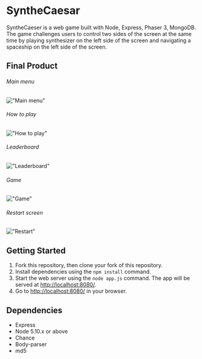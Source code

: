 # SyntheCaesar

SyntheCaeser is a web game built with Node, Express, Phaser 3, MongoDB. The game challenges users to control two sides of the screen at the same time by playing synthesizer on the left side of the screen and navigating a spaceship on the left side of the screen.

## Final Product

###### Main menu

!["Main menu"](https://github.com/kirillradaev/SyntheCaesar/blob/master/docs/mainMenu.png?raw=true)

###### How to play

!["How to play"](https://github.com/kirillradaev/SyntheCaesar/blob/master/docs/howToPlay.png?raw=true)

###### Leaderboard

!["Leaderboard"](https://github.com/kirillradaev/SyntheCaesar/blob/master/docs/leaderboard.png?raw=true)

###### Game

!["Game"](https://github.com/kirillradaev/SyntheCaesar/blob/master/docs/game.png?raw=true)

###### Restart screen

!["Restart"](https://github.com/kirillradaev/SyntheCaesar/blob/master/docs/restart.png?raw=true)

## Getting Started

1. Fork this repository, then clone your fork of this repository.
2. Install dependencies using the `npm install` command.
3. Start the web server using the `node app.js` command. The app will be served at <http://localhost:8080/>.
4. Go to <http://localhost:8080/> in your browser.

## Dependencies

- Express
- Node 5.10.x or above
- Chance
- Body-parser
- md5
